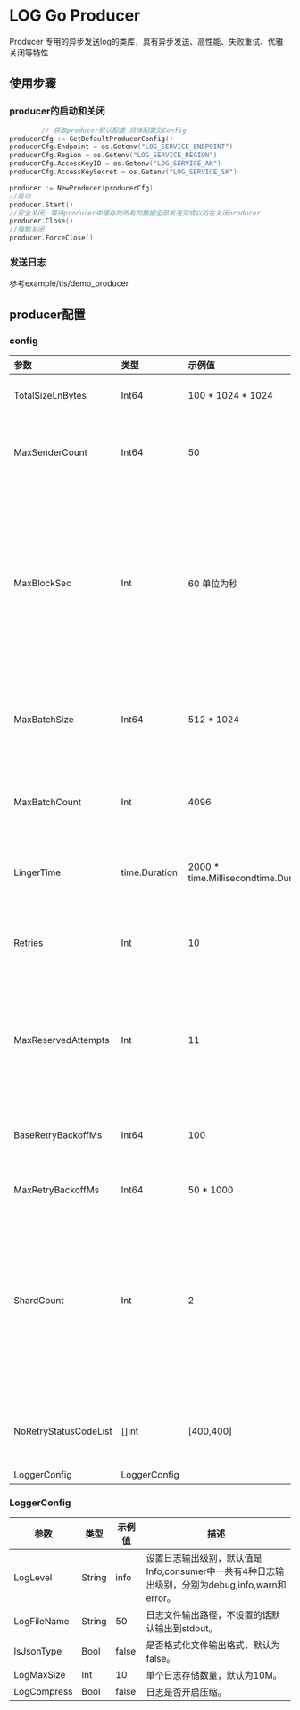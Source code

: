 # LOG Go Producer

Producer 专用的异步发送log的类库，具有异步发送、高性能、失败重试、优雅关闭等特性

## 使用步骤

### producer的启动和关闭

```go
        // 获取producer默认配置 具体配置见Config
producerCfg := GetDefaultProducerConfig()
producerCfg.Endpoint = os.Getenv("LOG_SERVICE_ENDPOINT")
producerCfg.Region = os.Getenv("LOG_SERVICE_REGION")
producerCfg.AccessKeyID = os.Getenv("LOG_SERVICE_AK")
producerCfg.AccessKeySecret = os.Getenv("LOG_SERVICE_SK")

producer := NewProducer(producerCfg)
//启动
producer.Start()
//安全关闭，等待producer中缓存的所有的数据全部发送完成以后在关闭producer
producer.Close()
//强制关闭
producer.ForceClose()
```

### 发送日志

参考example/tls/demo_producer

## producer配置

### config
| 参数                    | 类型            | 示例值                                  | 描述                                                                                                                                                                                                                  |
|:----------------------|:--------------|:-------------------------------------|:--------------------------------------------------------------------------------------------------------------------------------------------------------------------------------------------------------------------|
| TotalSizeLnBytes      | Int64         | 100 * 1024 * 1024                    | 单个 producer 实例能缓存的日志大小上限，单位为b，默认为 100MB。                                                                                                                                                                            |
| MaxSenderCount        | Int64         | 50                                   | 单个producer能并发的最多goroutine的数量，默认为50，该参数用户可以根据自己实际服务器的性能去配置。                                                                                                                                                          |
| MaxBlockSec           | Int           | 60 单位为秒                              | 如果 producer 可用空间(TotalSizeLnBytes)不足，调用者在 send 方法上的最大阻塞时间，默认为 60 秒 如果超过这个时间后所需空间仍无法得到满足，send 方法会抛出TimeoutException。如果将该值设为0，当所需空间无法得到满足时，send 方法会立即抛出 TimeoutException。如果您希望 send 方法一直阻塞直到所需空间得到满足，可将该值设为负数。        |
| MaxBatchSize          | Int64         | 512 * 1024                           | 当一个 ProducerBatch 中缓存的日志大小大于等于 batchSizeThresholdInBytes 时，该 batch 将被发送，默认为 512 KB，最大可设置成 5MB。                                                                                                                      |
| MaxBatchCount         | Int           | 4096                                 | 当一个 ProducerBatch 中缓存的日志条数大于等于 batchCountThreshold 时，该 batch 将被发送，如果未指定，默认为 4096，最大可设置成 40960                                                                                                                       |
| LingerTime            | time.Duration | 2000 * time.Millisecondtime.Duration | 一个 ProducerBatch 从创建到可发送的逗留时间，默认为 2 秒，最小可设置成 100 毫秒。                                                                                                                                                                |
| Retries               | Int           | 10                                   | 如果某个 ProducerBatch 首次发送失败，能够对其重试的次数，默认为 10 次。 如果 retries 小于等于 0，该 ProducerBatch 首次发送失败后将直接进入失败队列                                                                                                                    |
| MaxReservedAttempts   | Int           | 11                                   | 每个 ProducerBatch 每次被尝试发送都对应着一个 Attempt，此参数用来控制返回给用户的 attempt 个数，默认只保留最近的 11 次 attempt 信息。 该参数越大能让您追溯更多的信息，但同时也会消耗更多的内存。                                                                                             |
| BaseRetryBackoffMs    | Int64         | 100                                  | 首次重试的退避时间，默认为 100 毫秒。 Producer 采样指数退避算法，第 N 次重试的计划等待时间为 baseRetryBackoffMs * 2^(N-1)                                                                                                                                |
| MaxRetryBackoffMs     | Int64         | 50 * 1000                            | 重试的最大退避时间，默认为 50 秒。                                                                                                                                                                                                 |
| ShardCount            | Int           | 2                                    | 当且仅当 AdjustShardHashFlag 为 true 时，该参数才生效。此时，producer 会自动将 shardHash 重新分组，分组数量为 buckets。 如果两条数据的 shardHash 不同，它们是无法合并到一起发送的，会降低 producer 吞吐量。将 shardHash 重新分组后，能让数据有更多地机会被批量发送。该参数的取值范围是 [1, 256]，且必须是 2 的整数次幂，默认为 2 |
| NoRetryStatusCodeList | []int         | [400,400]                            | 用户配置的不需要重试的错误码列表，当发送日志失败时返回的错误码在列表中，则不会重试。默认包含400，404两个值。                                                                                                                                                           |
| LoggerConfig          | LoggerConfig  |                                      | 日志相关配置                                                                                                                                                                                                              |

### LoggerConfig

| 参数          | 类型     | 示例值   | 描述                                                               |
|-------------|--------|-------|------------------------------------------------------------------|
| LogLevel    | String | info  | 设置日志输出级别，默认值是Info,consumer中一共有4种日志输出级别，分别为debug,info,warn和error。 |
| LogFileName | String | 50    | 日志文件输出路径，不设置的话默认输出到stdout。                                       |
| IsJsonType  | Bool   | false | 是否格式化文件输出格式，默认为false。                                            |
| LogMaxSize  | Int    | 10    | 单个日志存储数量，默认为10M。                                                 |
| LogCompress | Bool   | false | 日志是否开启压缩。                                                        |
